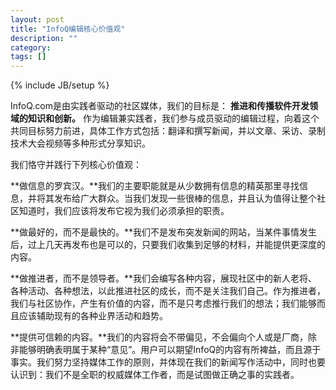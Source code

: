 ```yaml
---
layout: post
title: "InfoQ编辑核心价值观"
description: ""
category: 
tags: []
---
```

{% include JB/setup %}

InfoQ.com是由实践者驱动的社区媒体，我们的目标是： **推进和传播软件开发领域的知识和创新。** 作为编辑兼实践者，我们参与成员驱动的编辑过程，向着这个共同目标努力前进，具体工作方式包括：翻译和撰写新闻，并以文章、采访、录制技术大会视频等多种形式分享知识。

我们恪守并践行下列核心价值观：

**做信息的罗宾汉。**我们的主要职能就是从少数拥有信息的精英那里寻找信息，并将其发布给广大群众。当我们发现一些很棒的信息，并且认为值得让整个社区知道时，我们应该将发布它视为我们必须承担的职责。

**做最好的，而不是最快的。**我们不是发布突发新闻的网站，当某件事情发生后，过上几天再发布也是可以的，只要我们收集到足够的材料，并能提供更深度的内容。

**做推进者，而不是领导者。**我们会编写各种内容，展现社区中的新人老将、各种活动、各种想法，以此推进社区的成长，而不是关注我们自己。作为推进者，我们与社区协作，产生有价值的内容，而不是只考虑推行我们的想法；我们能够而且应该辅助现有的各种业界活动和趋势。

**提供可信赖的内容。**我们的内容将会不带偏见，不会偏向个人或是厂商，除非能够明确表明属于某种“意见”。用户可以期望InfoQ的内容有所裨益，而且源于事实。我们努力坚持媒体工作的原则，并体现在我们的新闻写作活动中，同时也要认识到：我们不是全职的权威媒体工作者，而是试图做正确之事的实践者。

